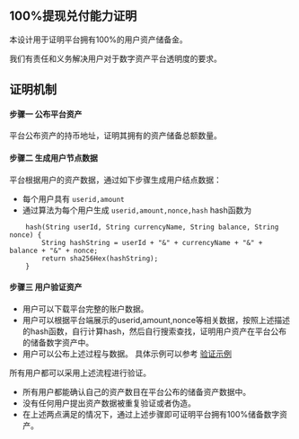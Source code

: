 ## 100%提现兑付能力证明

本设计用于证明平台拥有100%的用户资产储备金。

我们有责任和义务解决用户对于数字资产平台透明度的要求。

## 证明机制

#### 步骤一 公布平台资产
平台公布资产的持币地址，证明其拥有的资产储备总额数量。

#### 步骤二 生成用户节点数据
平台根据用户的资产数据，通过如下步骤生成用户结点数据：
* 每个用户具有 `userid,amount`
* 通过算法为每个用户生成 `userid,amount,nonce,hash`
hash函数为
```
    hash(String userId, String currencyName, String balance, String nonce) {
        String hashString = userId + "&" + currencyName + "&" + balance + "&" + nonce;
        return sha256Hex(hashString);
    }
```

#### 步骤三 用户验证资产
* 用户可以下载平台完整的账户数据。
* 用户可以根据平台端展示的userid,amount,nonce等相关数据，按照上述描述的hash函数，自行计算hash，然后自行搜索查找，证明用户资产在平台公布的储备数字资产中。
* 用户可以公布上述过程与数据。
具体示例可以参考 [验证示例](./Validate.md)

所有用户都可以采用上述流程进行验证。
* 所有用户都能确认自己的资产数目在平台公布的储备资产数据中。
* 没有任何用户提出资产数据被重复验证或者伪造。
* 在上述两点满足的情况下，通过上述步骤即可证明平台拥有100%储备数字资产。
